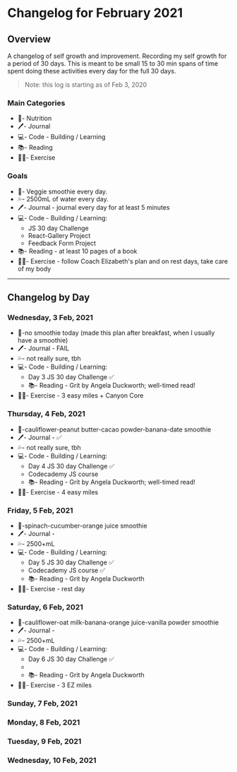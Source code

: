 # Changelog for February 2021

## Overview

A changelog of self growth and improvement. Recording my self growth for a period of 30 days. This is meant to be small 15 to 30 min spans of time spent doing these activities every day for the full 30 days.

> Note: this log is starting as of Feb 3, 2020

### Main Categories

- 🍯- Nutrition
- 🖊- Journal
- 💻- Code - Building / Learning
- 📚- Reading
- 🏃‍♀️- Exercise

### Goals

- 🧃- Veggie smoothie every day.
- 💦- 2500mL of water every day.
- 🖊- Journal - journal every day for at least 5 minutes
- 💻- Code - Building / Learning:
  - JS 30 day Challenge
  - React-Gallery Project
  - Feedback Form Project
- 📚- Reading - at least 10 pages of a book
- 🏃‍♀️- Exercise - follow Coach Elizabeth's plan and on rest days, take care of my body

---

## Changelog by Day

### Wednesday, 3 Feb, 2021

- 🍯-no smoothie today (made this plan after breakfast, when I usually have a smoothie)
- 🖊- Journal - FAIL
- 💦- not really sure, tbh
- 💻- Code - Building / Learning:
  - Day 3 JS 30 day Challenge ✅
  - 📚- Reading - Grit by Angela Duckworth; well-timed read!
- 🏃‍♀️- Exercise - 3 easy miles + Canyon Core

### Thursday, 4 Feb, 2021

- 🍯-cauliflower-peanut butter-cacao powder-banana-date smoothie
- 🖊- Journal - ✅
- 💦- not really sure, tbh
- 💻- Code - Building / Learning:
  - Day 4 JS 30 day Challenge ✅
  - Codecademy JS course
  - 📚- Reading - Grit by Angela Duckworth; well-timed read!
- 🏃‍♀️- Exercise - 4 easy miles

### Friday, 5 Feb, 2021

- 🍯-spinach-cucumber-orange juice smoothie
- 🖊- Journal -
- 💦- 2500+mL
- 💻- Code - Building / Learning:
  - Day 5 JS 30 day Challenge ✅
  - Codecademy JS course ✅
  - 📚- Reading - Grit by Angela Duckworth
- 🏃‍♀️- Exercise - rest day

### Saturday, 6 Feb, 2021

- 🍯-cauliflower-oat milk-banana-orange juice-vanilla powder smoothie
- 🖊- Journal -
- 💦- 2500+mL
- 💻- Code - Building / Learning:
  - Day 6 JS 30 day Challenge ✅
  -
  - 📚- Reading - Grit by Angela Duckworth
- 🏃‍♀️- Exercise - 3 EZ miles

### Sunday, 7 Feb, 2021

### Monday, 8 Feb, 2021

### Tuesday, 9 Feb, 2021

### Wednesday, 10 Feb, 2021
